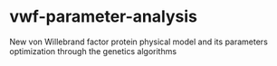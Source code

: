 # vwf-parameter-analysis
New von Willebrand factor protein physical model and its parameters optimization through the genetics algorithms
